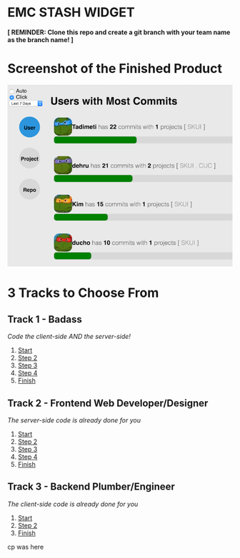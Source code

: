 # EMC STASH WIDGET

**[ REMINDER: Clone this repo and create a git branch with your team name as the branch name! ]**

# Screenshot of the Finished Product
![Alt text](/assets/img/screenshot.png "Screen shot of the user git stats widget" )

# 3 Tracks to Choose From

## Track 1 - Badass
_Code the client-side AND the server-side!_

1. [Start](https://github.com/EMC-UI/emc-stash-widget/tree/badass-start)
1. [Step 2](https://github.com/EMC-UI/emc-stash-widget/tree/badass-step-2)
1. [Step 3](https://github.com/EMC-UI/emc-stash-widget/tree/badass-step-3)
1. [Step 4](https://github.com/EMC-UI/emc-stash-widget/tree/badass-step-4)
1. [Finish](https://github.com/EMC-UI/emc-stash-widget/tree/badass-finish)

## Track 2 - Frontend Web Developer/Designer
_The server-side code is already done for you_

1. [Start](https://github.com/EMC-UI/emc-stash-widget/tree/front-end-only-start)
1. [Step 2](https://github.com/EMC-UI/emc-stash-widget/tree/front-end-only-step-2)
1. [Step 3](https://github.com/EMC-UI/emc-stash-widget/tree/front-end-only-step-3)
1. [Step 4](https://github.com/EMC-UI/emc-stash-widget/tree/front-end-only-step-4)
1. [Finish](https://github.com/EMC-UI/emc-stash-widget/tree/front-end-only-finish)

## Track 3 - Backend Plumber/Engineer
_The client-side code is already done for you_

1. [Start](https://github.com/EMC-UI/emc-stash-widget/tree/back-end-only-start)
1. [Step 2](https://github.com/EMC-UI/emc-stash-widget/tree/back-end-only-step-2)
1. [Finish](https://github.com/EMC-UI/emc-stash-widget/tree/back-end-only-finish)

cp was here
